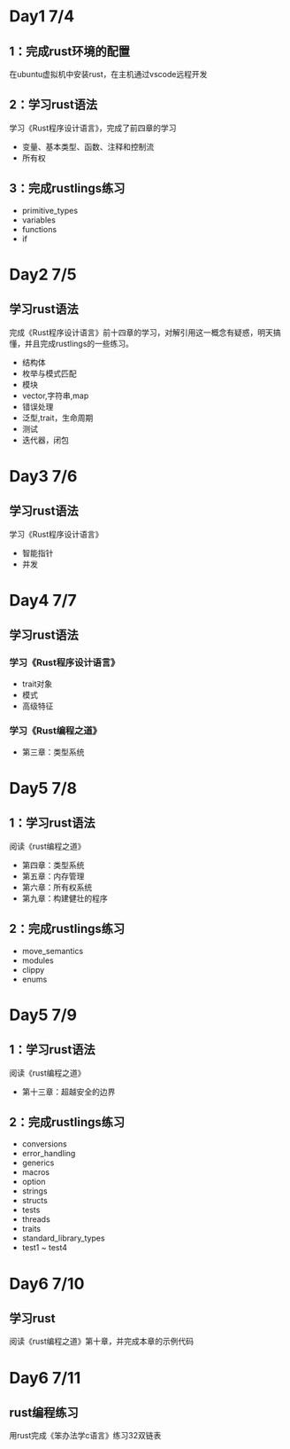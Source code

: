# Day1 7/4
## 1：完成rust环境的配置
在ubuntu虚拟机中安装rust，在主机通过vscode远程开发
## 2：学习rust语法
学习《Rust程序设计语言》，完成了前四章的学习
+ 变量、基本类型、函数、注释和控制流
+ 所有权
## 3：完成rustlings练习
+ primitive_types
+ variables
+ functions
+ if


# Day2 7/5
## 学习rust语法
完成《Rust程序设计语言》前十四章的学习，对解引用这一概念有疑惑，明天搞懂，并且完成rustlings的一些练习。
+ 结构体
+ 枚举与模式匹配
+ 模块
+ vector,字符串,map
+ 错误处理
+ 泛型,trait，生命周期
+ 测试
+ 迭代器，闭包

# Day3 7/6
## 学习rust语法
学习《Rust程序设计语言》
+ 智能指针
+ 并发

# Day4 7/7
## 学习rust语法
### 学习《Rust程序设计语言》
+ trait对象
+ 模式
+ 高级特征
### 学习《Rust编程之道》
+ 第三章：类型系统

# Day5 7/8
## 1：学习rust语法
阅读《rust编程之道》
+ 第四章：类型系统
+ 第五章：内存管理
+ 第六章：所有权系统
+ 第九章：构建健壮的程序
## 2：完成rustlings练习
+ move_semantics
+ modules
+ clippy
+ enums

# Day5 7/9
## 1：学习rust语法
阅读《rust编程之道》
+ 第十三章：超越安全的边界
## 2：完成rustlings练习
+ conversions
+ error_handling
+ generics
+ macros
+ option
+ strings
+ structs
+ tests
+ threads
+ traits
+ standard_library_types
+ test1 ~ test4

# Day6 7/10
## 学习rust
阅读《rust编程之道》第十章，并完成本章的示例代码


# Day6 7/11
## rust编程练习
用rust完成《笨办法学c语言》练习32双链表


